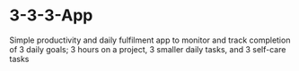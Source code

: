 # 3-3-3-App
Simple productivity and daily fulfilment app to monitor and track completion of 3 daily goals; 3 hours on a project, 3 smaller daily tasks, and 3 self-care tasks
